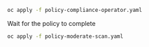 ```bash
oc apply -f policy-compliance-operator.yaml
```

Wait for the policy to complete

```bash
oc apply -f policy-moderate-scan.yaml
```
